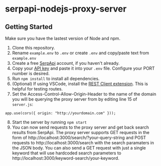 # serpapi-nodejs-proxy-server

## Getting Started

Make sure you have the lastest version of Node and npm.

1. Clone this repository.
2. Rename `example.env` to `.env` or create `.env` and copy/paste text from `example.env`
3. Create a free [SerpApi](https://serpapi.com/users/sign_up) account, if you haven't already.
4. Copy your [API key](https://serpapi.com/manage-api-key) and paste it into your `.env` file. Configure your PORT number is desired.
5. Run `npm install` to install all dependencies.
6. (Optional) If using VSCode, install the [REST Client extension](https://marketplace.visualstudio.com/items?itemName=humao.rest-client). This is helpful for testing routes.
7. Set the Access-Control-Allow-Origin-Header to the name of the domain you will be querying the proxy server from by editing line 15 of `server.js`:

```
app.use(cors({ origin: "http://yourdomain.com" }));
```

8. Start the server by running `npm start`
9. You can now send requests to the proxy server and get back search results from SerpApi. The proxy server supports GET requests in the form of http://localhost:3000/search/?your-query-string and POST requests to http://localhost:3000/search with the search paramaters in the JSON body. You can also send a GET request with just a single keyword that will use hardcoded search parameters to http://localhost:3000/keyword-search/your-keyword.
